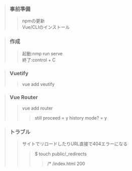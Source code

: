> ### 事前準備
>> npmの更新  
>> Vue/CLIのインストール  

> ### 作成  
>> 起動:nmp run serve  
終了:control + C

> ### Vuetify  
>> vue add veutify

> ### Vue Router  
>>vue add router
>>>still proceed = y
>>>history mode? = y

> ### トラブル
>> サイトでリロードしたりURL直接で404エラーになる  
>>> $ touch public/_redirects  
>>>> /* /index.html 200  

